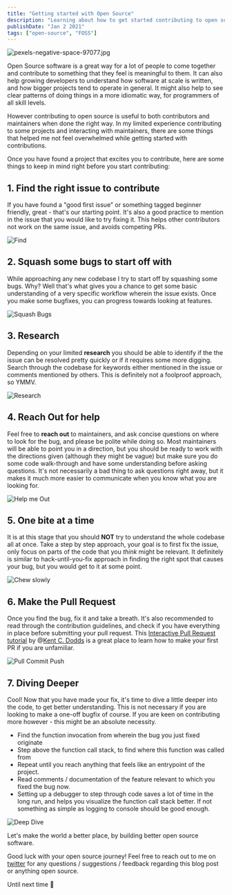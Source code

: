 ```yaml
---
title: "Getting started with Open Source"
description: "Learning about how to get started contributing to open source."
publishDate: "Jan 2 2021"
tags: ["open-source", "FOSS"]
---
```


![pexels-negative-space-97077.jpg](https://cdn.hashnode.com/res/hashnode/image/upload/v1609583881817/z9XjczAxu.jpeg)

Open Source software is a great way for a lot of people to come together and contribute to something that they feel is meaningful to them. It can also help growing developers to understand how software at scale is written, and how bigger projects tend to operate in general. It might also help to see clear patterns of doing things in a more idiomatic way, for programmers of all skill levels.

However contributing to open source is useful to both contributors and maintainers when done the right way. In my limited experience contributing to some projects and interacting with maintainers, there are some things that helped me not feel overwhelmed while getting started with contributions.

Once you have found a project that excites you to contribute, here are some things to keep in mind right before you start contributing:

## 1. Find the right issue to contribute

If you have found a "good first issue" or something tagged beginner friendly, great - that's our starting point. It's also a good practice to mention in the issue that you would like to try fixing it. This helps other contributors not work on the same issue, and avoids competing PRs.

![Find](https://media.giphy.com/media/3orieUe6ejxSFxYCXe/giphy.gif)

## 2. Squash some bugs to start off with

While approaching any new codebase I try to start off by squashing some bugs. Why? Well that's what gives you a chance to get some basic understanding of a very specific workflow wherein the issue exists. Once you make some bugfixes, you can progress towards looking at features.

<img src="https://media.giphy.com/media/d3FA4wImIpTgm892/giphy.gif" alt="Squash Bugs">

## 3. Research

Depending on your limited **research** you should be able to identify if the the issue can be resolved pretty quickly or if it requires some more digging. Search through the codebase for keywords either mentioned in the issue or comments mentioned by others. This is definitely not a foolproof approach, so YMMV.

![Research](https://media.giphy.com/media/ZVik7pBtu9dNS/giphy.gif)

## 4. Reach Out for help

Feel free to **reach out** to maintainers, and ask concise questions on where to look for the bug, and please be polite while doing so. Most maintainers will be able to point you in a direction, but you should be ready to work with the directions given (although they might be vague) but make sure you do some code walk-through and have some understanding before asking questions. It's not necessarily a bad thing to ask questions right away, but it makes it much more easier to communicate when you know what you are looking for.

![Help me Out](https://media.giphy.com/media/l378t21NuMhiz9Kqk/giphy.gif)

## 5. One bite at a time

It is at this stage that you should **NOT** try to understand the whole codebase all at once. Take a step by step approach, your goal is to first fix the issue, only focus on parts of the code that you _think_ might be relevant. It definitely is similar to hack-until-you-fix approach in finding the right spot that causes your bug, but you would get to it at some point.

![Chew slowly](https://media.giphy.com/media/10OQWTQjJmwbXa/giphy.gif)

## 6. Make the Pull Request

Once you find the bug, fix it and take a breath. It's also recommended to read through the contribution guidelines, and check if you have everything in place before submitting your pull request. This [Interactive Pull Request tutorial](https://makeapullrequest.com/) by @[Kent C. Dodds](@kentcdodds) is a great place to learn how to make your first PR if you are unfamiliar.

![Pull Commit Push](https://media.giphy.com/media/cnhpl4IeYgU7MCBdV2/giphy.gif)

## 7. Diving Deeper

Cool! Now that you have made your fix, it's time to dive a little deeper into the code, to get better understanding. This is not necessary if you are looking to make a one-off bugfix of course. If you are keen on contributing more however - this might be an absolute necessity.

- Find the function invocation from wherein the bug you just fixed originate
- Step above the function call stack, to find where this function was called from
- Repeat until you reach anything that feels like an entrypoint of the project.
- Read comments / documentation of the feature relevant to which you fixed the bug now.
- Setting up a debugger to step through code saves a lot of time in the long run, and helps you visualize the function call stack better. If not something as simple as logging to console should be good enough.

![Deep Dive](https://media.giphy.com/media/mtUQxyq3Ez5OvJtcae/giphy.gif)

Let's make the world a better place, by building better open source software.

Good luck with your open source journey! Feel free to reach out to me on [twitter](https://twitter.com/__shriram) for any questions / suggestions / feedback regarding this blog post or anything open source.

Until next time 👋
